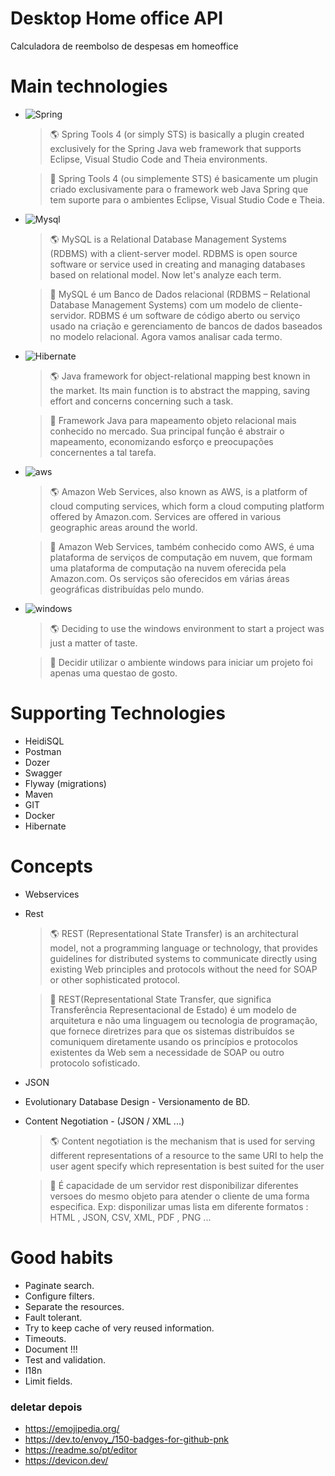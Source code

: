 
# Desktop Home office API
Calculadora de reembolso de despesas em homeoffice


# Main technologies
- ![Spring](https://img.shields.io/badge/Spring-6DB33F?style=for-the-badge&logo=spring&logoColor=white)
    >🌎 Spring Tools 4 (or simply STS) is basically a plugin created exclusively for the Spring Java web framework that supports Eclipse, Visual Studio Code and Theia environments.
    
    >📗 Spring Tools 4 (ou simplemente STS) é basicamente um plugin criado exclusivamente para o framework web Java Spring que tem suporte para o ambientes Eclipse, Visual Studio Code e Theia. 
 
- ![Mysql](https://img.shields.io/badge/MySQL-00000F?style=for-the-badge&logo=mysql&logoColor=white)
    >🌎 MySQL is a Relational Database Management Systems (RDBMS) with a client-server model. RDBMS is open source software or service used in creating and managing databases based on relational model. Now let's analyze each term.
    
    >📗 MySQL é um Banco de Dados relacional (RDBMS – Relational Database Management Systems) com um modelo de cliente-servidor. RDBMS é um software de código aberto ou serviço usado na criação e gerenciamento de bancos de dados baseados no modelo relacional. Agora vamos analisar cada termo.

- ![Hibernate](https://img.shields.io/badge/Hibernate-59666C?style=for-the-badge&logo=Hibernate&logoColor=white)
    >🌎 Java framework for object-relational mapping best known in the market. Its main function is to abstract the mapping, saving effort and concerns concerning such a task.
    
    >📗  Framework Java para mapeamento objeto relacional mais conhecido no mercado. Sua principal função é abstrair o mapeamento, economizando esforço e preocupações concernentes a tal tarefa. 

- ![aws](https://img.shields.io/badge/Amazon_AWS-232F3E?style=for-the-badge&logo=amazon-aws&logoColor=white)
     >🌎 Amazon Web Services, also known as AWS, is a platform of cloud computing services, which form a cloud computing platform offered by Amazon.com. Services are offered in various geographic areas around the world.
    
    >📗  Amazon Web Services, também conhecido como AWS, é uma plataforma de serviços de computação em nuvem, que formam uma plataforma de computação na nuvem oferecida pela Amazon.com. Os serviços são oferecidos em várias áreas geográficas distribuídas pelo mundo.

- ![windows](https://img.shields.io/badge/Windows-0078D6?style=for-the-badge&logo=windows&logoColor=white)
    >🌎 Deciding to use the windows environment to start a project was just a matter of taste.
    
    >📗  Decidir utilizar o ambiente windows para iniciar um projeto foi apenas uma questao de gosto.


# Supporting Technologies
- HeidiSQL
- Postman
- Dozer
- Swagger
- Flyway (migrations)
- Maven
- GIT
- Docker
- Hibernate

# Concepts 
- Webservices
- Rest
    > 🌎 REST (Representational State Transfer) is an architectural model, not a programming language or technology, that provides guidelines for distributed systems to communicate directly using existing Web principles and protocols without the need for SOAP or other sophisticated protocol.
    
    > 📗 REST(Representational State Transfer, que significa Transferência Representacional de Estado) é um modelo de arquitetura e não uma linguagem ou tecnologia de programação, que fornece diretrizes para que os sistemas distribuídos se comuniquem diretamente usando os princípios e protocolos existentes da Web sem a necessidade de SOAP ou outro protocolo sofisticado.
- JSON
- Evolutionary Database Design - Versionamento de BD.
- Content Negotiation - (JSON / XML ...)
    > 🌎 Content negotiation is the mechanism that is used for serving different representations of a resource to the same URI to help the user agent specify which representation is best suited for the user 
    
    > 📗 É capacidade de um servidor rest disponibilizar diferentes versoes do mesmo objeto para atender o cliente de uma forma especifica. Exp: disponilizar umas lista em diferente formatos : HTML , JSON, CSV, XML, PDF , PNG ...

# Good habits
- Paginate search.
- Configure filters.
- Separate the resources.
- Fault tolerant.
- Try to keep cache of very reused information.
- Timeouts.
- Document !!!
- Test and validation.
- I18n
- Limit fields.


###  deletar depois
- https://emojipedia.org/
- https://dev.to/envoy_/150-badges-for-github-pnk
- https://readme.so/pt/editor
- https://devicon.dev/

